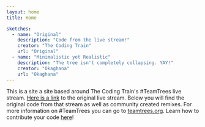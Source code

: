```yaml
---
layout: home
title: Home

sketches:
  - name: "Original"
    description: "Code from the live stream!"
    creator: "The Coding Train"
    url: "Original"
  - name: "Minimalistic yet Realistic"
    description: "The tree isn't completely collapsing. YAY!"
    creator: "Okaghana"
    url: "Okaghana"
---
```


This is a site a site based around The Coding Train's \#TeamTrees live stream. <a href="https://www.youtube.com/watch?v=HhceJ5xxl-4">Here is a link</a> to the original live stream. Below you will find the original code from that stream as well as community created remixes. For more information on \#TeamTrees you can go to <a href="https://teamtrees.org/">teamtrees.org</a>. Learn how to contribute your code <a href="https://github.com/CodingTrain/TeamTrees">here</a>!
